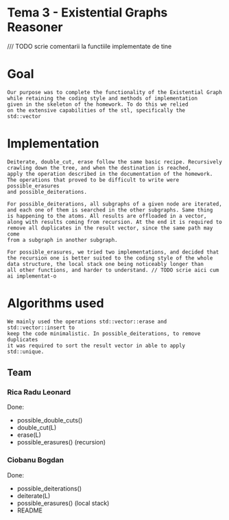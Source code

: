 # Tema 3 - Existential Graphs Reasoner
/// TODO scrie comentarii la functiile implementate de tine
# Goal
    Our purpose was to complete the functionality of the Existential Graph
    while retaining the coding style and methods of implementation
    given in the skeleton of the homework. To do this we relied
    on the extensive capabilities of the stl, specifically the
    std::vector

# Implementation
    Deiterate, double_cut, erase follow the same basic recipe. Recursively
    crawling down the tree, and when the destination is reached, 
    apply the operation described in the documentation of the homework.
    The operations that proved to be difficult to write were possible_erasures
    and possible_deiterations.

    For possible_deiterations, all subgraphs of a given node are iterated,
    and each one of them is searched in the other subgraphs. Same thing
    is happening to the atoms. All results are offloaded in a vector,
    along with results coming from recursion. At the end it is required to
    remove all duplicates in the result vector, since the same path may come
    from a subgraph in another subgraph.

    For possible_erasures, we tried two implementations, and decided that
    the recursion one is better suited to the coding style of the whole
    data structure, the local stack one being noticeably longer than
    all other functions, and harder to understand. // TODO scrie aici cum ai implementat-o

# Algorithms used
    We mainly used the operations std::vector::erase and std::vector::insert to
    keep the code minimalistic. In possible_deiterations, to remove duplicates
    it was required to sort the result vector in able to apply std::unique.

## Team
### Rica Radu Leonard 
Done:
* possible_double_cuts()
* double_cut(L)
* erase(L)
* possible_erasures() (recursion)

### Ciobanu Bogdan
Done:
* possible_deiterations()
* deiterate(L)
* possible_erasures() (local stack)
* README


